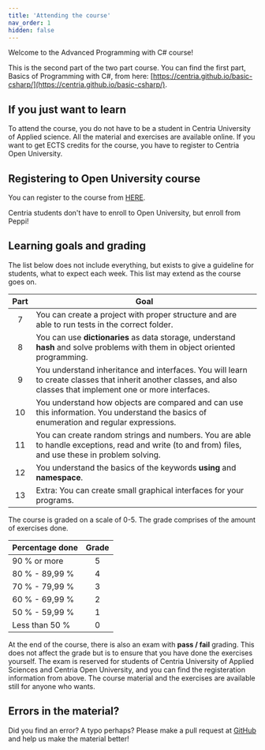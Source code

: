 ```yaml
---
title: 'Attending the course'
nav_order: 1
hidden: false
---
```


Welcome to the Advanced Programming with C# course!

This is the second part of the two part course. You can find the first part, Basics of Programming with C#, from here: [https://centria.github.io/basic-csharp/](https://centria.github.io/basic-csharp/).


## If you just want to learn

To attend the course, you do not have to be a student in Centria University of Applied science. All the material and exercises are available online. If you want to get ECTS credits for the course, you have to register to Centria Open University.


## Registering to Open University course

You can register to the course from [HERE](https://koulutus.centria.fi/koulutukset/software-development/).

<Note>Centria students don't have to enroll to Open University, but enroll from Peppi!</Note>


## Learning goals and grading


The list below does not include everything, but exists to give a guideline for students, what to expect each week. This list may extend as the course goes on.


| Part     |      Goal   |  
|:--------:|------------|
| 7| You can create a project with proper structure and are able to run tests in the correct folder. |
| 8| You can use **dictionaries** as data storage, understand **hash** and solve problems with them in object oriented programming. |
| 9| You understand inheritance and interfaces. You will learn to create classes that inherit another classes, and also classes that implement one or more interfaces. |
| 10| You understand how objects are compared and can use this information. You understand the basics of enumeration and regular expressions. |
| 11| You can create random strings and numbers. You are able to handle exceptions, read and write (to and from) files, and use these in problem solving. |
| 12| You understand the basics of the keywords **using** and **namespace**. |
| 13| Extra: You can create small graphical interfaces for your programs. |


The course is graded on a scale of 0-5. The grade comprises of the amount of exercises done.

| Percentage done | Grade |
| :-------------- | :---: |
| 90 % or more    |   5   |
| 80 % - 89,99 %  |   4   |
| 70 % - 79,99 %  |   3   |
| 60 % - 69,99 %  |   2   |
| 50 % - 59,99 %  |   1   |
| Less than 50 %  |   0   |

At the end of the course, there is also an exam with **pass / fail** grading. This does not affect the grade but is to ensure that you have done the exercises yourself. The exam is reserved for students of Centria University of Applied Sciences and Centria Open University, and you can find the registeration information from above. The course material and the exercises are available still for anyone who wants.

## Errors in the material?

Did you find an error? A typo perhaps? Please make a pull request at [GitHub](https://github.com/centria/advanced-csharp/tree/master/src/content) and help us make the material better!